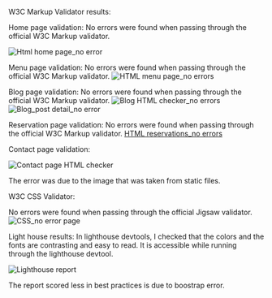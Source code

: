 W3C Markup Validator results:

Home page validation: No errors were found when passing through the official W3C Markup validator.

![Html home page_no error](https://user-images.githubusercontent.com/97182442/198887850-3b7c9d8e-dd61-463f-857a-3dc1e1adf727.jpg)

Menu page validation: No errors were found when passing through the official W3C Markup validator.
![HTML menu page_no errors](https://user-images.githubusercontent.com/97182442/198887885-039da03b-364a-4649-bc46-d442c76fb103.jpg)

Blog page validation: No errors were found when passing through the official W3C Markup validator.
![Blog HTML checker_no errors](https://user-images.githubusercontent.com/97182442/198887900-581cb39c-d01d-4f31-82da-ab0987087c6d.jpg)
![Blog_post detail_no error](https://user-images.githubusercontent.com/97182442/198887909-049df270-0b84-4e9f-b232-8b6c9e08581e.jpg)

Reservation page validation: No errors were found when passing through the official W3C Markup validator.
[HTML reservations_no errors](https://user-images.githubusercontent.com/97182442/198887946-9044fa05-318c-48af-9b39-44be9e02a32a.jpg)

Contact page validation: 

![Contact page HTML checker](https://user-images.githubusercontent.com/97182442/198887975-9fdfe43b-a64a-44f9-89f3-a1311deedf4d.jpg)

The error was due to the image that was taken from static files.

W3C CSS Validator:

No errors were found when passing through the official Jigsaw validator.
![CSS_no error page](https://user-images.githubusercontent.com/97182442/198888167-df5db272-65c1-4e18-b301-ce9e7b67440a.jpg)

Light house results:
In lighthouse devtools, I checked that the colors and the fonts are contrasting and easy to read. 
It is accessible while running through the lighthouse devtool.

![Lighthouse report](https://user-images.githubusercontent.com/97182442/198888507-928c1855-dfe1-4b21-bf3f-492b1da228cc.jpg)


The report scored less in best practices is due to boostrap error.



